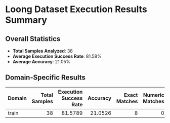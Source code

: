 # Loong Dataset Execution Results Summary

## Overall Statistics

- **Total Samples Analyzed**: 38
- **Average Execution Success Rate**: 81.58%
- **Average Accuracy**: 21.05%

## Domain-Specific Results

| Domain   |   Total Samples |   Execution Success Rate |   Accuracy |   Exact Matches |   Numeric Matches |   No Matches |
|:---------|----------------:|-------------------------:|-----------:|----------------:|------------------:|-------------:|
| train    |              38 |                  81.5789 |    21.0526 |               8 |                 0 |           23 |
